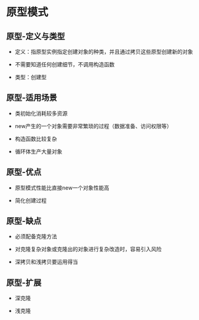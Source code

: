 # 原型模式

## 原型-定义与类型

* 定义：指原型实例指定创建对象的种类，并且通过拷贝这些原型创建新的对象

* 不需要知道任何创建细节，不调用构造函数

* 类型：创建型

## 原型-适用场景

* 类初始化消耗较多资源

* new产生的一个对象需要非常繁琐的过程（数据准备、访问权限等）

* 构造函数比较复杂

* 循环体生产大量对象

## 原型-优点

* 原型模式性能比直接new一个对象性能高

* 简化创建过程

## 原型-缺点

* 必须配备克隆方法

* 对克隆复杂对象或克隆出的对象进行复杂改造时，容易引入风险

* 深拷贝和浅拷贝要运用得当

## 原型-扩展

* 深克隆

* 浅克隆